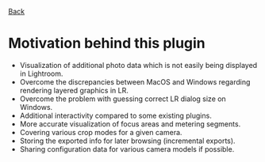 [Back](../README.md)

# Motivation behind this plugin

- Visualization of additional photo data which is not easily being displayed in Lightroom.
- Overcome the discrepancies between MacOS and Windows regarding rendering layered graphics in LR.
- Overcome the problem with guessing correct LR dialog size on Windows.
- Additional interactivity compared to some existing plugins.
- More accurate visualization of focus areas and metering segments.
- Covering various crop modes for a given camera.
- Storing the exported info for later browsing (incremental exports).
- Sharing configuration data for various camera models if possible.
